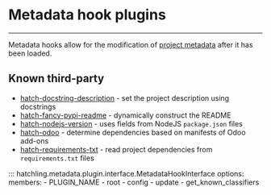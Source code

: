 # Metadata hook plugins

-----

Metadata hooks allow for the modification of [project metadata](../../config/metadata.md) after it has been loaded.

## Known third-party

- [hatch-docstring-description](https://github.com/flying-sheep/hatch-docstring-description) - set the project description using docstrings
- [hatch-fancy-pypi-readme](https://github.com/hynek/hatch-fancy-pypi-readme) - dynamically construct the README
- [hatch-nodejs-version](https://github.com/agoose77/hatch-nodejs-version) - uses fields from NodeJS `package.json` files
- [hatch-odoo](https://github.com/acsone/hatch-odoo) - determine dependencies based on manifests of Odoo add-ons
- [hatch-requirements-txt](https://github.com/repo-helper/hatch-requirements-txt) - read project dependencies from `requirements.txt` files

::: hatchling.metadata.plugin.interface.MetadataHookInterface
    options:
      members:
      - PLUGIN_NAME
      - root
      - config
      - update
      - get_known_classifiers

